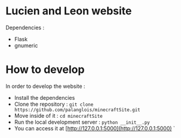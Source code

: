 # Lucien and Leon website

Dependencies :
* Flask 
* gnumeric

# How to develop

In order to develop the website : 

* Install the dependencies
* Clone the repository : `git clone https://github.com/palanglois/minecraftSite.git`
* Move inside of it : `cd minecraftSite`
* Run the local development server : `python __init__.py` 
* You can access it at [http://127.0.0.1:5000](http://127.0.0.1:5000)
`
